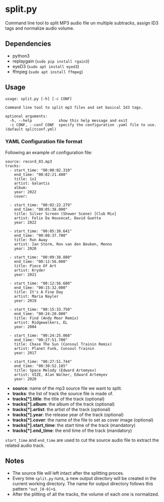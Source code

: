 # split.py
Command line tool to split MP3 audio file un multiple subtracks, assign ID3 tags and normalize audio volume.

## Dependencies
- python3
- replaygain (`sudo pip install rgain3`)
- eyeD3 (`sudo apt install eyed3`)
- ffmpeg (`sudo apt install ffmpeg`)

## Usage
```
usage: split.py [-h] [-c CONF]

Command line tool to split mp3 files and set basical Id3 tags.

optional arguments:
  -h, --help            show this help message and exit
  -c CONF, --conf CONF  specify the configuration .yaml file to use. (dafault splitconf.yml)
```
### YAML Configuration file format
Following an example of configuration file:
```
source: record_03.mp3
tracks:
  - start_time: "00:00:02.310"
    end_time: "00:02:21.400"
    title: 1x1
    artist: Galantis
    album:
    year: 2022
    cover:

  - start_time: "00:02:22.279"
    end_time: "00:05:38.000"
    title: Silver Screen (Shower Scene) [Club Mix]
    artist: Felix Da Housecat, David Guetta
    year: 2022

  - start_time: "00:05:38.641"
    end_time: "00:08:37.700"
    title: Run Away
    artist: Ian Storm, Ron van den Beuken, Menno
    year: 2020

  - start_time: "00:09:38.880"
    end_time: "00:12:56.000"
    title: Piece Of Art
    artist: Kryder
    year: 2021

  - start_time: "00:12:56.680"
    end_time: "00:15:32.000"
    title: It's A Fine Day
    artist: Maria Nayler
    year: 2019

  - start_time: "00:15:33.750"
    end_time: "00:24:20.000"
    title: Find (Andy Moor Remix)
    artist: Ridgewalkers, EL
    year: 2004

  - start_time: "00:24:25.068"
    end_time: "00:27:51.700"
    title: Chase The Sun (Consoul Trainin Remix)
    artist: Planet Funk, Consoul Trainin
    year: 2017

  - start_time: "00:27:51.744"
    end_time: "00:30:52.185"
    title: Space Melody (Edward Artemyev)
    artist: VIZE, Alan Walker, Edward Artemyev
    year: 2020
```
* __source__: name of the mp3 source file we want to split.
* __tracks__: the list of track the source file is made of.
* __tracks[*].title__: the title of the track (optional)
* __tracks[*].album__: the album of the track (optional)
* __tracks[*].artist__: the artist of the track (optional)
* __tracks[*].year__: the release year of the track (optional)
* __tracks[*].cover__: the name of the file to set as cover image (optional)
* __tracks[*].start_time__: the start time of the track (mandatory)
* __tracks[*].end_time__: the end time of the track (mandatory)

`start_time` and `end_time` are used to cut the source audio file to extract the related audio track.

## Notes
- The source file will left intact after the splitting proces.
- Every time `split.py` runs, a new output directory will be created in the current working directory. The name for output directory follows this pattern `^out_[0-9]+$`.
- After the plitting of all the tracks, the volume of each one is normalized.